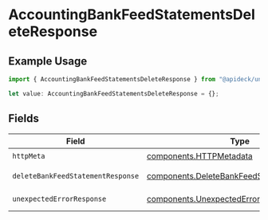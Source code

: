 # AccountingBankFeedStatementsDeleteResponse

## Example Usage

```typescript
import { AccountingBankFeedStatementsDeleteResponse } from "@apideck/unify/models/operations";

let value: AccountingBankFeedStatementsDeleteResponse = {};
```

## Fields

| Field                                                                                                    | Type                                                                                                     | Required                                                                                                 | Description                                                                                              |
| -------------------------------------------------------------------------------------------------------- | -------------------------------------------------------------------------------------------------------- | -------------------------------------------------------------------------------------------------------- | -------------------------------------------------------------------------------------------------------- |
| `httpMeta`                                                                                               | [components.HTTPMetadata](../../models/components/httpmetadata.md)                                       | :heavy_check_mark:                                                                                       | N/A                                                                                                      |
| `deleteBankFeedStatementResponse`                                                                        | [components.DeleteBankFeedStatementResponse](../../models/components/deletebankfeedstatementresponse.md) | :heavy_minus_sign:                                                                                       | Bank Feed Statements                                                                                     |
| `unexpectedErrorResponse`                                                                                | [components.UnexpectedErrorResponse](../../models/components/unexpectederrorresponse.md)                 | :heavy_minus_sign:                                                                                       | Unexpected error                                                                                         |